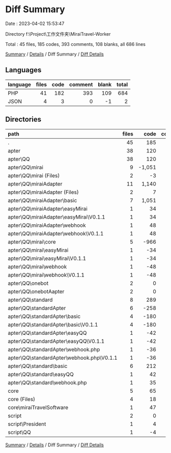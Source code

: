 # Diff Summary

Date : 2023-04-02 15:53:47

Directory f:\\Project\\工作文件夹\\MiraiTravel-Worker

Total : 45 files,  185 codes, 393 comments, 108 blanks, all 686 lines

[Summary](results.md) / [Details](details.md) / Diff Summary / [Diff Details](diff-details.md)

## Languages
| language | files | code | comment | blank | total |
| :--- | ---: | ---: | ---: | ---: | ---: |
| PHP | 41 | 182 | 393 | 109 | 684 |
| JSON | 4 | 3 | 0 | -1 | 2 |

## Directories
| path | files | code | comment | blank | total |
| :--- | ---: | ---: | ---: | ---: | ---: |
| . | 45 | 185 | 393 | 108 | 686 |
| apter | 38 | 120 | 373 | 89 | 582 |
| apter\\QQ | 38 | 120 | 373 | 89 | 582 |
| apter\\QQ\\mirai | 9 | -1,051 | -439 | -160 | -1,650 |
| apter\\QQ\\mirai (Files) | 2 | -3 | 0 | -2 | -5 |
| apter\\QQ\\miraiAdapter | 11 | 1,140 | 621 | 210 | 1,971 |
| apter\\QQ\\miraiAdapter (Files) | 2 | 7 | 0 | 5 | 12 |
| apter\\QQ\\miraiAdapter\\basic | 7 | 1,051 | 591 | 194 | 1,836 |
| apter\\QQ\\miraiAdapter\\easyMirai | 1 | 34 | 11 | 5 | 50 |
| apter\\QQ\\miraiAdapter\\easyMirai\\V0.1.1 | 1 | 34 | 11 | 5 | 50 |
| apter\\QQ\\miraiAdapter\\webhook | 1 | 48 | 19 | 6 | 73 |
| apter\\QQ\\miraiAdapter\\webhook\\V0.1.1 | 1 | 48 | 19 | 6 | 73 |
| apter\\QQ\\mirai\\core | 5 | -966 | -409 | -147 | -1,522 |
| apter\\QQ\\mirai\\easyMirai | 1 | -34 | -11 | -5 | -50 |
| apter\\QQ\\mirai\\easyMirai\\V0.1.1 | 1 | -34 | -11 | -5 | -50 |
| apter\\QQ\\mirai\\webhook | 1 | -48 | -19 | -6 | -73 |
| apter\\QQ\\mirai\\webhook\\V0.1.1 | 1 | -48 | -19 | -6 | -73 |
| apter\\QQ\\onebot | 2 | 0 | 0 | -2 | -2 |
| apter\\QQ\\onebotAapter | 2 | 0 | 0 | 2 | 2 |
| apter\\QQ\\standard | 8 | 289 | 453 | 128 | 870 |
| apter\\QQ\\standardApter | 6 | -258 | -262 | -89 | -609 |
| apter\\QQ\\standardApter\\basic | 4 | -180 | -240 | -73 | -493 |
| apter\\QQ\\standardApter\\basic\\V0.1.1 | 4 | -180 | -240 | -73 | -493 |
| apter\\QQ\\standardApter\\easyQQ | 1 | -42 | -11 | -8 | -61 |
| apter\\QQ\\standardApter\\easyQQ\\V0.1.1 | 1 | -42 | -11 | -8 | -61 |
| apter\\QQ\\standardApter\\webhook.php | 1 | -36 | -11 | -8 | -55 |
| apter\\QQ\\standardApter\\webhook.php\\V0.1.1 | 1 | -36 | -11 | -8 | -55 |
| apter\\QQ\\standard\\basic | 6 | 212 | 431 | 112 | 755 |
| apter\\QQ\\standard\\easyQQ | 1 | 42 | 11 | 8 | 61 |
| apter\\QQ\\standard\\webhook.php | 1 | 35 | 11 | 8 | 54 |
| core | 5 | 65 | 6 | 18 | 89 |
| core (Files) | 4 | 18 | 5 | 12 | 35 |
| core\\miraiTravelSoftware | 1 | 47 | 1 | 6 | 54 |
| script | 2 | 0 | 14 | 1 | 15 |
| script\\President | 1 | 4 | 2 | -1 | 5 |
| script\\QQ | 1 | -4 | 12 | 2 | 10 |

[Summary](results.md) / [Details](details.md) / Diff Summary / [Diff Details](diff-details.md)